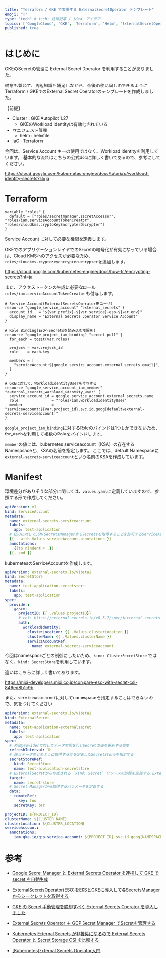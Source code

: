 ```yaml
---
title: "Terraform / GKE で実現する ExternalSecretOperator テンプレート"
emoji: "🔑"
type: "tech" # tech: 技術記事 / idea: アイデア
topics: ['GoogleCloud', 'GKE', 'Terraform', 'Helm', 'ExternalSecretOperator']
published: true
---
```

# はじめに

GKEのSecretの管理に External Secret Operator を利用することがありました。


備忘も兼ねて、周辺知識も補足しながら、今後の使い回しのできるようにTerraform / GKEでのExternal Secret Operatorのテンプレートを作成しました。

【前提】
- Cluster : GKE Autopilot 1.27
  - GKEのWorkload Identityは有効化されている
- マニフェスト管理
  - helm : helmfile
- IaC : Terraform

今回は、Service Account キーの使用ではなく、Workload Identityを利用しています。
基本的な流れはこちらの公式docに詳しく書いてあるので、参考にしてください。

https://cloud.google.com/kubernetes-engine/docs/tutorials/workload-identity-secrets?hl=ja


# Terraform

```hcl
variable "roles" {
  default = ["roles/secretmanager.secretAccessor", "roles/iam.serviceAccountTokenCreator", "roles/cloudkms.cryptoKeyEncrypterDecrypter"]
}
```

Service Account に対して必要な権限を定義します。

GKEでのアプリケーションレイヤでのSecretの暗号化が有効になっている場合は、Cloud KMSへのアクセスが必要なため、`roles/cloudkms.cryptoKeyEncrypterDecrypter`を追加します。

https://cloud.google.com/kubernetes-engine/docs/how-to/encrypting-secrets?hl=ja


また、アクセストークンの生成に必要なロール `roles/iam.serviceAccountTokenCreator` も付与します。



```hcl
# Service Account(ExternalSecretsOperator用ユーザ)
resource "google_service_account" "external_secrets" {
  account_id   = "${var.prefix}-${var.service}-eso-${var.env}"
  display_name = "External Secrets Operator Service Account"
}

# Role Binding(ESOへSecretsを読み込む権限を)
resource "google_project_iam_binding" "secret-pull" {
  for_each = toset(var.roles)

  project = var.project_id
  role    = each.key

  members = [
    "serviceAccount:${google_service_account.external_secrets.email}",
  ]
}

# GKEに対して、WorkloadIdentityUserを付与する
resource "google_service_account_iam_member" "external_secrets_workload_identity_user" {
  service_account_id = google_service_account.external_secrets.name
  role               = "roles/iam.workloadIdentityUser"
  member             = "serviceAccount:${var.project_id}.svc.id.goog[default/external-secrets-serviceaccount]"
}
```
`google_project_iam_binding`に対するRoleのバインドは1つしかできないため、for_eachを利用して複数のRoleをバインドします。

`member`の値には、kubernetes serviceaccount（KSA）の存在するNamespsaceと、KSAの名前を指定します。
ここでは、default Namespaceに`external-secrets-serviceaccount`という名前のKSAを作成しています。


# Manifest
環境差分がありそうな部分に関しては、`values.yaml`に定義していますので、参照する形で作成してください。

```yaml:serviceaccount.yaml
apiVersion: v1
kind: ServiceAccount
metadata:
  name: external-secrets-serviceaccount
  labels:
    app: test-application
  # ESOに対してSSM/SecretsManagerからSecretsを取得することを許可するServiceAccount(IAM Role Binding)
  {{ - with Values.serviceAccount.annotations }}
  annotations:
    {{to nindent 4 .}}
  {{- end }}
```
kubernetesのServiceAccountを作成します。

```yaml:secretstore.yaml
apiVersion: external-secrets.io/v1beta1
kind: SecretStore
metadata:
  name: test-application-secretstore
  labels:
    app: test-application
spec:
  provider:
    gcpsm:
      projectID: {{ .Values.projectID}}
      # ref: https://external-secrets.io/v0.5.7/spec/#external-secrets.io/v1beta1.GCPSMAuth
      auth:
        workloadIdentity:
          clusterLocation: {{ .Values.clusterLocation }}
          clusterName: {{ .Values.clusterName }}
          serviceAccountRef:
            name: external-secrets-serviceaccount
```

今回はnamespaceごとの制御にしたいため、`kind: ClusterSecretStore` ではなく、`kind: SecretStore`を利用しています。

違いはこちらに詳しく書いてあります。

https://mixi-developers.mixi.co.jp/compare-eso-with-secret-csi-846ed8b1c9b

また、`serviceAccountRef`に対してnamespaceを指定することはできないので、気をつけてください


```yaml:externalsecret.yaml
apiVersion: external-secrets.io/v1beta1
kind: ExternalSecret
metadata:
  name: test-application-externalsecret
  labels:
    app: test-application
spec:
  # 外部providerに対してデータ参照を行いSecretの値を更新する頻度
  refreshInterval: 1h
  # 該当データをどのように取得するかを定義したSecretStoreを指定する
  secretStoreRef:
    kind: SecretStore
    name: test-application-secretstore
  # ExternalSecretから作成される `kind: Secret` リソースの情報を定義する.ExternalSecretにつき1つだけ定義できる 
  target:
    name: secret-store
  # Secret Managerから取得するパラメータを定義する
  data:
  - remoteRef:
      key: foo
    secretKey: bar
```

```yaml:values.yaml
projectID: ${PROJECT_ID}
clusterName: ${CLUSTER_NAME}
clusterLocation: ${CLUSTER_LOCATION}
serviceAccount:
  annotations:
    iam.gke.io/gcp-service-account: ${PROJECT_ID}.svc.id.goog[NAMESPACE/KSA_NAME]
```

# 参考
- [Google Secret Manager と External Secrets Operator を連携して GKE で secret を自動生成](https://www.creationline.com/tech-blog/66988)

- [ExternalSecretsOperator(ESO)をEKSとGKEに導入して各SecretsManagerからシークレットを取得する](https://qiita.com/sokasanan/items/0011ed478c0a060539b8)

- [GKE の Secret 手動管理を脱却すべく External Secrets Operator を導入しました](https://medium.com/arigatobank-tech-blog/gke-%E3%81%AE-secret-%E6%89%8B%E5%8B%95%E7%AE%A1%E7%90%86%E3%82%92%E8%84%B1%E5%8D%B4%E3%81%99%E3%81%B9%E3%81%8F-external-secrets-operator-%E3%82%92%E5%B0%8E%E5%85%A5%E3%81%97%E3%81%BE%E3%81%97%E3%81%9F-7c7722c5e114)

- [External Secrets Operator ＋ GCP Secret Manager でSecretを管理する](https://qiita.com/scum/items/09d8187fcb5eee1618ba)

- [Kubernetes External Secrets が非推奨になるので External Secrets Operator と Secret Storage CSI を比較する](https://mixi-developers.mixi.co.jp/compare-eso-with-secret-csi-846ed8b1c9b)

- [[Kubernetes]External Secrets Operator入門](https://zenn.dev/nameless_gyoza/articles/external-secrets-operator)